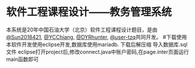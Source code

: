 # 软件工程课程设计——教务管理系统
  本系统是20年中国石油大学（北京）软件工程课程设计题目，是由 [@Sun2018421](https://github.com/Sun2018421), [@YCChiang](https://github.com/YCChiang), [@DYRhunter](https://github.com/DYRhunter), [@user-tzq](https://github.com/user-tzq)共同开发。
#下载使用
  本软件开发使用eclipse开发,数据库使用mariadb.
  下载后解压缩
  导入数据库.sql文件
  eclipse打开project后,修改connect.java中账户密码,在page.inter页面运行main函数即可
  

  
